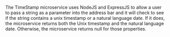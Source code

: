 The TimeStamp microservice uses NodeJS and ExpressJS to allow a user to pass a string as a parameter into the address bar and it will check to see if the string contains a unix timestamp
or a natural language date. If it does, the microservice returns both the Unix timestamp and the natural language date. Otherwise, the microservice
returns null for those properties. 
